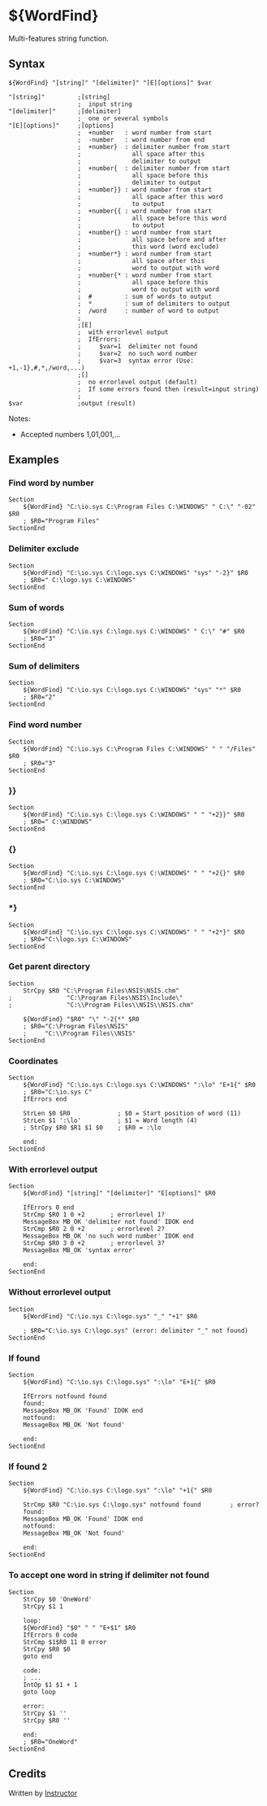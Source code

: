 # ${WordFind}

Multi-features string function.

## Syntax

    ${WordFind} "[string]" "[delimiter]" "[E][options]" $var

    "[string]"         ;[string]
                       ;  input string
    "[delimiter]"      ;[delimiter]
                       ;  one or several symbols
    "[E][options]"     ;[options]
                       ;  +number   : word number from start
                       ;  -number   : word number from end
                       ;  +number}  : delimiter number from start
                       ;              all space after this
                       ;              delimiter to output
                       ;  +number{  : delimiter number from start
                       ;              all space before this
                       ;              delimiter to output
                       ;  +number}} : word number from start
                       ;              all space after this word
                       ;              to output
                       ;  +number{{ : word number from start
                       ;              all space before this word
                       ;              to output
                       ;  +number{} : word number from start
                       ;              all space before and after
                       ;              this word (word exclude)
                       ;  +number*} : word number from start
                       ;              all space after this
                       ;              word to output with word
                       ;  +number{* : word number from start
                       ;              all space before this
                       ;              word to output with word
                       ;  #         : sum of words to output
                       ;  *         : sum of delimiters to output
                       ;  /word     : number of word to output
                       ;
                       ;[E]
                       ;  with errorlevel output
                       ;  IfErrors:
                       ;     $var=1  delimiter not found
                       ;     $var=2  no such word number
                       ;     $var=3  syntax error (Use: +1,-1},#,*,/word,...)
                       ;[]
                       ;  no errorlevel output (default)
                       ;  If some errors found then (result=input string)
                       ;
    $var               ;output (result)

Notes:

- Accepted numbers 1,01,001,...

## Examples

### Find word by number

    Section
        ${WordFind} "C:\io.sys C:\Program Files C:\WINDOWS" " C:\" "-02" $R0
        ; $R0="Program Files"
    SectionEnd

### Delimiter exclude

    Section
        ${WordFind} "C:\io.sys C:\logo.sys C:\WINDOWS" "sys" "-2}" $R0
        ; $R0=" C:\logo.sys C:\WINDOWS"
    SectionEnd

### Sum of words

    Section
        ${WordFind} "C:\io.sys C:\logo.sys C:\WINDOWS" " C:\" "#" $R0
        ; $R0="3"
    SectionEnd

### Sum of delimiters

    Section
        ${WordFind} "C:\io.sys C:\logo.sys C:\WINDOWS" "sys" "*" $R0
        ; $R0="2"
    SectionEnd

### Find word number

    Section
        ${WordFind} "C:\io.sys C:\Program Files C:\WINDOWS" " " "/Files" $R0
        ; $R0="3"
    SectionEnd

### }}

    Section
        ${WordFind} "C:\io.sys C:\logo.sys C:\WINDOWS" " " "+2}}" $R0
        ; $R0=" C:\WINDOWS"
    SectionEnd

### {}

    Section
        ${WordFind} "C:\io.sys C:\logo.sys C:\WINDOWS" " " "+2{}" $R0
        ; $R0="C:\io.sys C:\WINDOWS"
    SectionEnd

### *}

    Section
        ${WordFind} "C:\io.sys C:\logo.sys C:\WINDOWS" " " "+2*}" $R0
        ; $R0="C:\logo.sys C:\WINDOWS"
    SectionEnd

### Get parent directory

    Section
        StrCpy $R0 "C:\Program Files\NSIS\NSIS.chm"
    ;               "C:\Program Files\NSIS\Include\"
    ;               "C:\\Program Files\\NSIS\\NSIS.chm"

        ${WordFind} "$R0" "\" "-2{*" $R0
        ; $R0="C:\Program Files\NSIS"
        ;     "C:\\Program Files\\NSIS"
    SectionEnd

### Coordinates

    Section
        ${WordFind} "C:\io.sys C:\logo.sys C:\WINDOWS" ":\lo" "E+1{" $R0
        ; $R0="C:\io.sys C"
        IfErrors end

        StrLen $0 $R0             ; $0 = Start position of word (11)
        StrLen $1 ':\lo'          ; $1 = Word length (4)
        ; StrCpy $R0 $R1 $1 $0    ; $R0 = :\lo

        end:
    SectionEnd

### With errorlevel output

    Section
        ${WordFind} "[string]" "[delimiter]" "E[options]" $R0

        IfErrors 0 end
        StrCmp $R0 1 0 +2       ; errorlevel 1?
        MessageBox MB_OK 'delimiter not found' IDOK end
        StrCmp $R0 2 0 +2       ; errorlevel 2?
        MessageBox MB_OK 'no such word number' IDOK end
        StrCmp $R0 3 0 +2       ; errorlevel 3?
        MessageBox MB_OK 'syntax error'

        end:
    SectionEnd

### Without errorlevel output

    Section
        ${WordFind} "C:\io.sys C:\logo.sys" "_" "+1" $R0

        ; $R0="C:\io.sys C:\logo.sys" (error: delimiter "_" not found)
    SectionEnd

### If found

    Section
        ${WordFind} "C:\io.sys C:\logo.sys" ":\lo" "E+1{" $R0

        IfErrors notfound found
        found:
        MessageBox MB_OK 'Found' IDOK end
        notfound:
        MessageBox MB_OK 'Not found'

        end:
    SectionEnd

### If found 2

    Section
        ${WordFind} "C:\io.sys C:\logo.sys" ":\lo" "+1{" $R0

        StrCmp $R0 "C:\io.sys C:\logo.sys" notfound found        ; error?
        found:
        MessageBox MB_OK 'Found' IDOK end
        notfound:
        MessageBox MB_OK 'Not found'

        end:
    SectionEnd

### To accept one word in string if delimiter not found

    Section
        StrCpy $0 'OneWord'
        StrCpy $1 1

        loop:
        ${WordFind} "$0" " " "E+$1" $R0
        IfErrors 0 code
        StrCmp $1$R0 11 0 error
        StrCpy $R0 $0
        goto end

        code:
        ; ...
        IntOp $1 $1 + 1
        goto loop

        error:
        StrCpy $1 ''
        StrCpy $R0 ''

        end:
        ; $R0="OneWord"
    SectionEnd

## Credits

Written by [Instructor][1]

[1]: http://nsis.sourceforge.net/User:Instructor

